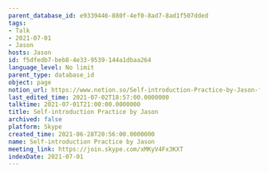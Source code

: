 ```yaml
---
parent_database_id: e9339446-880f-4ef0-8ad7-8ad1f507dded
tags:
- Talk
- 2021-07-01
- Jason
hosts: Jason
id: f5dfedb7-beb8-4e33-9539-144a1dbaa264
language_level: No limit
parent_type: database_id
object: page
notion_url: https://www.notion.so/Self-introduction-Practice-by-Jason-f5dfedb7beb84e339539144a1dbaa264
last_edited_time: 2021-07-02T18:57:00.0000000
talktime: 2021-07-01T21:00:00.0000000
title: Self-introduction Practice by Jason
archived: false
platform: Skype
created_time: 2021-06-28T20:56:00.0000000
name: Self-introduction Practice by Jason
meeting_link: https://join.skype.com/xMKyV4Fx3KXT
indexDate: 2021-07-01
---
```







